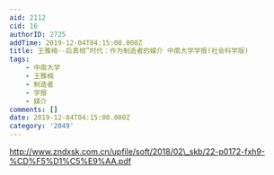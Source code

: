 ```yaml
---
aid: 2112
cid: 16
authorID: 2725
addTime: 2019-12-04T04:15:00.000Z
title: 王雅楠--后真相”时代：作为制造者的媒介 中南大学学报(社会科学版)
tags:
    - 中南大学
    - 王雅楠
    - 制造者
    - 学报
    - 媒介
comments: []
date: 2019-12-04T04:15:00.000Z
category: '2049'
---
```


http://www.zndxsk.com.cn/upfile/soft/2018/02\_skb/22-p0172-fxh9-%CD%F5%D1%C5%E9%AA.pdf
